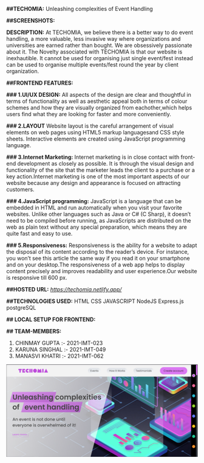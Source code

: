**##TECHOMIA:**
Unleashing complexities of Event Handling

**##SCREENSHOTS:**

**DESCRIPTION:**
At TECHOMIA, we believe there is a better way to do event handling, a more valuable, less invasive way where organizations and universities are earned rather than bought. We are obsessively passionate about it. The Novelty associated with TECHOMIA is that our website is inexhautible. It cannot be used for organising just single event/fest instead can be used to organise multiple events/fest round the year by client organization.

**##FRONTEND FEATURES:**

**### 1.UI/UX DESIGN:**
All aspects of the design are clear and thoughtful in terms of functionality as well as aesthetic appeal both in terms of colour schemes and how
they are visually organized from eachother,which helps users find what they are looking for faster and more conveniently.

**### 2.LAYOUT**
Website layout is the careful arrangement of visual elements on web pages using HTML5 markup languages ​​and CSS style sheets. Interactive elements are created using JavaScript programming language.

**### 3.Internet Marketing:**
Internet marketing is in close contact with front-end development as closely as possible. It is through the visual design and functionality of the site that the marketer leads the client to a purchase or a key action.Internet marketing is one of the most important aspects of our website because any design and appearance is focused on attracting customers.

**### 4.JavaScript programming:**
JavaScript is a language that can be embedded in HTML and run automatically when you visit your favorite websites. Unlike other languages ​​such as Java or C# (C Sharp), it doesn’t need to be compiled before running, as JavaScripts are distributed on the web as plain text without any special preparation, which means they are quite fast and easy to use.

**### 5.Responsiveness:**
Responsiveness is the ability for a website to adapt the disposal of its content according to the reader’s device. For instance, you won’t see this article the same way if you read it on your smartphone and on your desktop.The responsiveness of a web app helps to display content precisely and improves readability and user experience.Our website is responsive till 600 px.

**##HOSTED URL:** *https://techomia.netlify.app/*

**##TECHNOLOGIES USED:**
HTML
CSS
JAVASCRIPT
NodeJS
Express.js
postgreSQL

**## LOCAL SETUP FOR FRONTEND:**

**## TEAM-MEMBERS:**

1. CHINMAY GUPTA :- 2021-IMT-023
2. KARUNA SINGHAL :- 2021-IMT-049
3. MANASVI KHATRI :- 2021-IMT-062

![This is an image](./readme_img/hero.png)
